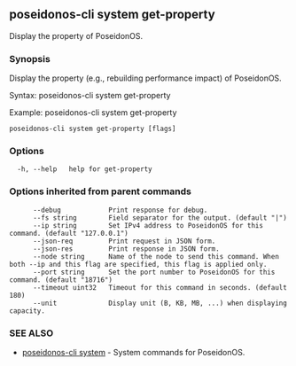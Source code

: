 ## poseidonos-cli system get-property

Display the property of PoseidonOS.

### Synopsis


Display the property (e.g., rebuilding performance impact) of PoseidonOS. 

Syntax:
	poseidonos-cli system get-property

Example:
	poseidonos-cli system get-property
          

```
poseidonos-cli system get-property [flags]
```

### Options

```
  -h, --help   help for get-property
```

### Options inherited from parent commands

```
      --debug            Print response for debug.
      --fs string        Field separator for the output. (default "|")
      --ip string        Set IPv4 address to PoseidonOS for this command. (default "127.0.0.1")
      --json-req         Print request in JSON form.
      --json-res         Print response in JSON form.
      --node string      Name of the node to send this command. When both --ip and this flag are specified, this flag is applied only.
      --port string      Set the port number to PoseidonOS for this command. (default "18716")
      --timeout uint32   Timeout for this command in seconds. (default 180)
      --unit             Display unit (B, KB, MB, ...) when displaying capacity.
```

### SEE ALSO

* [poseidonos-cli system](poseidonos-cli_system.md)	 - System commands for PoseidonOS.

